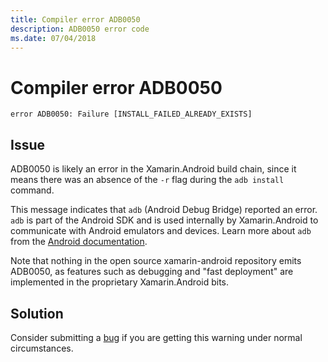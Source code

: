 ```yaml
---
title: Compiler error ADB0050
description: ADB0050 error code
ms.date: 07/04/2018
---
```

# Compiler error ADB0050

```
error ADB0050: Failure [INSTALL_FAILED_ALREADY_EXISTS]
```

## Issue

ADB0050 is likely an error in the Xamarin.Android build chain, since
it means there was an absence of the `-r` flag during the
`adb install` command.

This message indicates that `adb` (Android Debug Bridge) reported an
error. `adb` is part of the Android SDK and is used internally by
Xamarin.Android to communicate with Android emulators and devices.
Learn more about `adb` from the [Android documentation][adb].

Note that nothing in the open source xamarin-android repository
emits ADB0050, as features such as debugging and "fast deployment"
are implemented in the proprietary Xamarin.Android bits.

## Solution

Consider submitting a [bug][bug] if you are getting this warning under
normal circumstances.

[adb]: https://developer.android.com/studio/command-line/adb
[bug]: https://github.com/xamarin/xamarin-android/wiki/Submitting-Bugs,-Feature-Requests,-and-Pull-Requests
